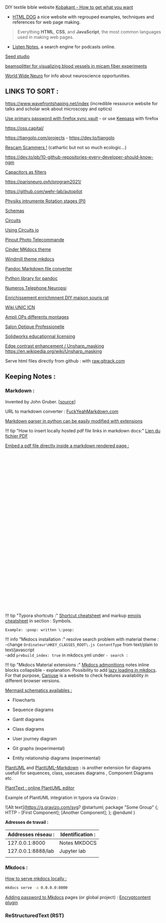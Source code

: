 



DIY textile bible website [Kobakant - How to get what you want](https://www.kobakant.at/DIY/)



- [ HTML DOG](https://htmldog.com/)  a nice website with regrouped examples, techniques and references for web page making.

> Everything **HTML**, **CSS**, and **JavaScript**,
> the most common languages used in making web pages.



- [Listen Notes](https://www.listennotes.com/?s=df), a search engine for podcasts online.

[Seed studio](https://www.seeedstudio.com/category/Grove-c-1003.html)

[beamsplitter for visualizing blood vessels in micam fiber experiments](https://www.chroma.com/products/parts/silver-sputtered-non-polarizing-50-50-vis-beamsplitter#tabs-detail_page_plot-left-1|tabs-0-main-1)



[World Wide Neuro](https://www.world-wide.org/Neuro/) for info about neuroscience opportunities.

## LINKS TO SORT :

https://www.wavefrontshaping.net/index (incredible ressource website for talks and scholar wok about microscopy and optics)

[Use primary password with firefox sync vault](https://support.mozilla.org/en-US/kb/use-primary-password-protect-stored-logins) - or use [Keepass](https://www.numetopia.fr/comment-utiliser-keepass-avec-firefox/) with firefox

https://oss.capital/

https://tiangolo.com/projects - https://dev.to/tiangolo

[Rescam Scammers !](https://www.rescam.org/) (cathartic but not so much ecologic...)

https://dev.to/pb/10-github-repositories-every-developer-should-know-ngm

[Capacitors as filters](https://www.arrow.com/en/research-and-events/articles/using-capacitors-to-filter-electrical-noise)

https://parisneuro.ovh/program2021/

https://github.com/wehr-lab/autopilot

[Physiks intrumente Rotation stages (PI)](https://www.physikinstrumente.com/en/products/rotation-stages/)

[Schemas](https://www.draw.io/)

[Circuits](https://www.circuito.io/app?components=512,11021)

[Using Circuits io](https://www.instructables.com/id/How-to-Use-Circuitsio-for-Arduino-Projects-and-Emb/)



[Pinout Photo Telecommande](https://www.doc-diy.net/photo/remote_pinout/)





[Cinder MKdocs theme](https://sourcefoundry.org/cinder/)

[Windmill theme mkdocs](https://github.com/gristlabs/mkdocs-windmill)

[Pandoc Markdown file converter](https://pandoc.org/demos.html)

[Python library for pandoc](https://pypi.org/project/pyandoc/)

[Numeros Telephone Neuropsi](http://neuro-psi.cnrs.fr/spip.php?article683)

[Enrichissement enrichmnent DIY maison souris rat](https://pethelpful.com/rodents/homemade-rat-cages-and-toys)

[Wiki UNIC ICN](157.136.60.248/index.php/)

[Ampli OPs differents montages](https://www.electronique-radioamateur.fr/elec/schema/montage-aop.php)

[Salon Optique Professionelle](https://www.google.com/search?q=optical+valley&ie=utf-8&oe=utf-8&client=firefox-b-ab)

[Solidworks educationnal licensing](https://www.solidworks.com/sw/education/6433_ENU_HTML.htm?sw_edu_main_goedu)

[Edge contrast enhancement / Unsharp_masking](https://en.wikipedia.org/wiki/Edge_enhancement) https://en.wikipedia.org/wiki/Unsharp_masking



Serve html files directly from github : with [raw.gitrack.com](https://raw.githack.com/)

## Keeping Notes :

### Markdown :

Invented by John Gruber. [[source](https://daringfireball.net/projects/markdown/syntax#overview)] 

URL to markdown converter : [FuckYeahMarkdown.com](http://fuckyeahmarkdown.com/)

[Markdown parser in python can be easily modified with extensions](https://python-markdown.github.io/extensions/#officially-supported-extensions)

!!! tip "How to insert locally hosted pdf file links in markdown docs:"
    <a href="../Datasheets/CONCOURS SCIENTIFIQUE.pdf">Lien du fichier PDF</a>

<u>Embed a pdf file directly inside a markdown rendered page :</u>

<embed src="C:\Users\Timothe\NasgoyaveOC\Professionnel\TheseUNIC\MKdocs\notedocs\Datasheets\CONCOURS SCIENTIFIQUE.pdf#view=FitW" type="application/pdf" height="500px" width="1200px"/>

!!! tip "Typora shortcuts :"
    [Shortcut cheatsheet](https://chowdera.com/2020/12/20201231231815989h.html) and markup [emojis cheatsheet](https://gist.github.com/rxaviers/7360908) in section : Symbols.
    

    Example: :poop: written \:poop:

!!! info "Mkdocs installation :"
    resolve search problem with material theme : </br>
    -change `Ordinateur\HKEY_CLASSES_ROOT\.js ContentType` from text/plain to text/javascript</br>
    -add `prebuild_index: true` in mkdocs.yml under `- search :`

!!! tip "Mkdocs Material extensions :"
    [Mkdocs admonitions](https://squidfunk.github.io/mkdocs-material/reference/admonitions/#tasklist)  notes inline blocks collapsible - explanation.
    Possibility to add [lazy loading in mkdocs](https://squidfunk.github.io/mkdocs-material/reference/images/). For that purpose, [Caniuse](https://caniuse.com/loading-lazy-attr) is a website to check features availability in different browser versions.



[Mermaid schematics availables :](https://mermaid-js.github.io/mermaid/#/)

- Flowcharts

- Sequence diagrams

- Gantt diagrams

- Class diagrams

- User journey diagram

- Git graphs (experimental)

- Entity relationship diagrams (experimental)

[PlantUML](https://plantuml.com/) and [PlantUML-Markdown](https://github.com/mikitex70/plantuml-markdown) : is another extension for diagrams usefull for sequences, class, usecases diagrams , Component Diagrams etc.

[PlantText : online PlantUML editor](https://www.planttext.com/)

Example of PlantUML integration in typora via Gravizo  :

![Alt text](https://g.gravizo.com/svg?
    @startuml;
    package "Some Group" {;
    HTTP - [First Component]; 
    [Another Component];
    };
    @enduml
)





**Adresses de travail :**

| Addresses réseau : | Identification : |
| ------------------ | ---------------- |
| 127.0.0.1:8000     | Notes MKDOCS     |
| 127.0.0.1:8888/lab | Jupyter lab      |
|                    |                  |



### Mkdocs : 

[How to serve mkdocs locally :](https://github.com/mkdocs/mkdocs/issues/1239) 

```bash
mkdocs serve -a 0.0.0.0:8000
```



<u>Adding password to Mkdocs</u> pages (or global project) : [Encryptcontent plugin](https://pypi.org/project/mkdocs-encryptcontent-plugin/)



### ReStructuredText (RST)













































